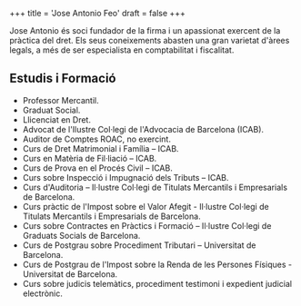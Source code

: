 +++
title = 'Jose Antonio Feo'
draft = false
+++

Jose Antonio és soci fundador de la firma i un apassionat exercent de la pràctica del dret. Els seus coneixements abasten una gran varietat d'àrees legals, a més de ser especialista en comptabilitat i fiscalitat.

## Estudis i Formació

* Professor Mercantil.
* Graduat Social.
* Llicenciat en Dret.
* Advocat de l'Ilustre Col·legi de l'Advocacia de Barcelona (ICAB).
* Auditor de Comptes ROAC, no exercint.
* Curs de Dret Matrimonial i Família – ICAB.
* Curs en Matèria de Fil·liació – ICAB.
* Curs de Prova en el Procés Civil – ICAB.
* Curs sobre Inspecció i Impugnació dels Tributs – ICAB.
* Curs d'Auditoria – Il·lustre Col·legi de Titulats Mercantils i Empresarials de Barcelona.
* Curs pràctic de l'Impost sobre el Valor Afegit - Il·lustre Col·legi de Titulats Mercantils i Empresarials de Barcelona.
* Curs sobre Contractes en Pràctics i Formació – Il·lustre Col·legi de Graduats Socials de Barcelona.
* Curs de Postgrau sobre Procediment Tributari – Universitat de Barcelona.
* Curs de Postgrau de l'Impost sobre la Renda de les Persones Físiques - Universitat de Barcelona.
* Curs sobre judicis telemàtics, procediment testimoni i expedient judicial electrònic.
